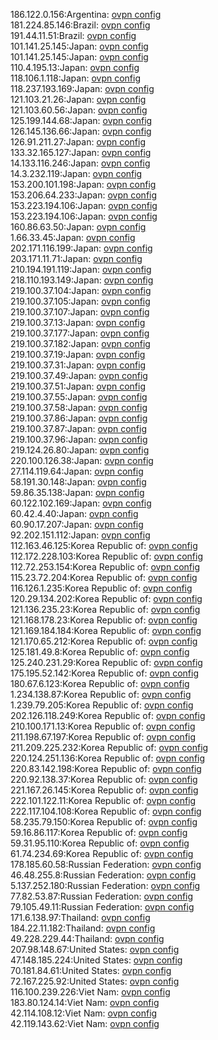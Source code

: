 186.122.0.156:Argentina: [ovpn config](vpn/186_122_0_156.ovpn)  
181.224.85.146:Brazil: [ovpn config](vpn/181_224_85_146.ovpn)  
191.44.11.51:Brazil: [ovpn config](vpn/191_44_11_51.ovpn)  
101.141.25.145:Japan: [ovpn config](vpn/101_141_25_145.ovpn)  
101.141.25.145:Japan: [ovpn config](vpn/101_141_25_145.ovpn)  
110.4.195.13:Japan: [ovpn config](vpn/110_4_195_13.ovpn)  
118.106.1.118:Japan: [ovpn config](vpn/118_106_1_118.ovpn)  
118.237.193.169:Japan: [ovpn config](vpn/118_237_193_169.ovpn)  
121.103.21.26:Japan: [ovpn config](vpn/121_103_21_26.ovpn)  
121.103.60.56:Japan: [ovpn config](vpn/121_103_60_56.ovpn)  
125.199.144.68:Japan: [ovpn config](vpn/125_199_144_68.ovpn)  
126.145.136.66:Japan: [ovpn config](vpn/126_145_136_66.ovpn)  
126.91.211.27:Japan: [ovpn config](vpn/126_91_211_27.ovpn)  
133.32.165.127:Japan: [ovpn config](vpn/133_32_165_127.ovpn)  
14.133.116.246:Japan: [ovpn config](vpn/14_133_116_246.ovpn)  
14.3.232.119:Japan: [ovpn config](vpn/14_3_232_119.ovpn)  
153.200.101.198:Japan: [ovpn config](vpn/153_200_101_198.ovpn)  
153.206.64.233:Japan: [ovpn config](vpn/153_206_64_233.ovpn)  
153.223.194.106:Japan: [ovpn config](vpn/153_223_194_106.ovpn)  
153.223.194.106:Japan: [ovpn config](vpn/153_223_194_106.ovpn)  
160.86.63.50:Japan: [ovpn config](vpn/160_86_63_50.ovpn)  
1.66.33.45:Japan: [ovpn config](vpn/1_66_33_45.ovpn)  
202.171.116.199:Japan: [ovpn config](vpn/202_171_116_199.ovpn)  
203.171.11.71:Japan: [ovpn config](vpn/203_171_11_71.ovpn)  
210.194.191.119:Japan: [ovpn config](vpn/210_194_191_119.ovpn)  
218.110.193.149:Japan: [ovpn config](vpn/218_110_193_149.ovpn)  
219.100.37.104:Japan: [ovpn config](vpn/219_100_37_104.ovpn)  
219.100.37.105:Japan: [ovpn config](vpn/219_100_37_105.ovpn)  
219.100.37.107:Japan: [ovpn config](vpn/219_100_37_107.ovpn)  
219.100.37.13:Japan: [ovpn config](vpn/219_100_37_13.ovpn)  
219.100.37.177:Japan: [ovpn config](vpn/219_100_37_177.ovpn)  
219.100.37.182:Japan: [ovpn config](vpn/219_100_37_182.ovpn)  
219.100.37.19:Japan: [ovpn config](vpn/219_100_37_19.ovpn)  
219.100.37.31:Japan: [ovpn config](vpn/219_100_37_31.ovpn)  
219.100.37.49:Japan: [ovpn config](vpn/219_100_37_49.ovpn)  
219.100.37.51:Japan: [ovpn config](vpn/219_100_37_51.ovpn)  
219.100.37.55:Japan: [ovpn config](vpn/219_100_37_55.ovpn)  
219.100.37.58:Japan: [ovpn config](vpn/219_100_37_58.ovpn)  
219.100.37.86:Japan: [ovpn config](vpn/219_100_37_86.ovpn)  
219.100.37.87:Japan: [ovpn config](vpn/219_100_37_87.ovpn)  
219.100.37.96:Japan: [ovpn config](vpn/219_100_37_96.ovpn)  
219.124.26.80:Japan: [ovpn config](vpn/219_124_26_80.ovpn)  
220.100.126.38:Japan: [ovpn config](vpn/220_100_126_38.ovpn)  
27.114.119.64:Japan: [ovpn config](vpn/27_114_119_64.ovpn)  
58.191.30.148:Japan: [ovpn config](vpn/58_191_30_148.ovpn)  
59.86.35.138:Japan: [ovpn config](vpn/59_86_35_138.ovpn)  
60.122.102.169:Japan: [ovpn config](vpn/60_122_102_169.ovpn)  
60.42.4.40:Japan: [ovpn config](vpn/60_42_4_40.ovpn)  
60.90.17.207:Japan: [ovpn config](vpn/60_90_17_207.ovpn)  
92.202.151.112:Japan: [ovpn config](vpn/92_202_151_112.ovpn)  
112.163.46.125:Korea Republic of: [ovpn config](vpn/112_163_46_125.ovpn)  
112.172.228.103:Korea Republic of: [ovpn config](vpn/112_172_228_103.ovpn)  
112.72.253.154:Korea Republic of: [ovpn config](vpn/112_72_253_154.ovpn)  
115.23.72.204:Korea Republic of: [ovpn config](vpn/115_23_72_204.ovpn)  
116.126.1.235:Korea Republic of: [ovpn config](vpn/116_126_1_235.ovpn)  
120.29.134.202:Korea Republic of: [ovpn config](vpn/120_29_134_202.ovpn)  
121.136.235.23:Korea Republic of: [ovpn config](vpn/121_136_235_23.ovpn)  
121.168.178.23:Korea Republic of: [ovpn config](vpn/121_168_178_23.ovpn)  
121.169.184.184:Korea Republic of: [ovpn config](vpn/121_169_184_184.ovpn)  
121.170.65.212:Korea Republic of: [ovpn config](vpn/121_170_65_212.ovpn)  
125.181.49.8:Korea Republic of: [ovpn config](vpn/125_181_49_8.ovpn)  
125.240.231.29:Korea Republic of: [ovpn config](vpn/125_240_231_29.ovpn)  
175.195.52.142:Korea Republic of: [ovpn config](vpn/175_195_52_142.ovpn)  
180.67.6.123:Korea Republic of: [ovpn config](vpn/180_67_6_123.ovpn)  
1.234.138.87:Korea Republic of: [ovpn config](vpn/1_234_138_87.ovpn)  
1.239.79.205:Korea Republic of: [ovpn config](vpn/1_239_79_205.ovpn)  
202.126.118.249:Korea Republic of: [ovpn config](vpn/202_126_118_249.ovpn)  
210.100.171.13:Korea Republic of: [ovpn config](vpn/210_100_171_13.ovpn)  
211.198.67.197:Korea Republic of: [ovpn config](vpn/211_198_67_197.ovpn)  
211.209.225.232:Korea Republic of: [ovpn config](vpn/211_209_225_232.ovpn)  
220.124.251.136:Korea Republic of: [ovpn config](vpn/220_124_251_136.ovpn)  
220.83.142.198:Korea Republic of: [ovpn config](vpn/220_83_142_198.ovpn)  
220.92.138.37:Korea Republic of: [ovpn config](vpn/220_92_138_37.ovpn)  
221.167.26.145:Korea Republic of: [ovpn config](vpn/221_167_26_145.ovpn)  
222.101.122.11:Korea Republic of: [ovpn config](vpn/222_101_122_11.ovpn)  
222.117.104.108:Korea Republic of: [ovpn config](vpn/222_117_104_108.ovpn)  
58.235.79.150:Korea Republic of: [ovpn config](vpn/58_235_79_150.ovpn)  
59.16.86.117:Korea Republic of: [ovpn config](vpn/59_16_86_117.ovpn)  
59.31.95.110:Korea Republic of: [ovpn config](vpn/59_31_95_110.ovpn)  
61.74.234.69:Korea Republic of: [ovpn config](vpn/61_74_234_69.ovpn)  
178.185.60.58:Russian Federation: [ovpn config](vpn/178_185_60_58.ovpn)  
46.48.255.8:Russian Federation: [ovpn config](vpn/46_48_255_8.ovpn)  
5.137.252.180:Russian Federation: [ovpn config](vpn/5_137_252_180.ovpn)  
77.82.53.87:Russian Federation: [ovpn config](vpn/77_82_53_87.ovpn)  
79.105.49.11:Russian Federation: [ovpn config](vpn/79_105_49_11.ovpn)  
171.6.138.97:Thailand: [ovpn config](vpn/171_6_138_97.ovpn)  
184.22.11.182:Thailand: [ovpn config](vpn/184_22_11_182.ovpn)  
49.228.229.44:Thailand: [ovpn config](vpn/49_228_229_44.ovpn)  
207.98.148.67:United States: [ovpn config](vpn/207_98_148_67.ovpn)  
47.148.185.224:United States: [ovpn config](vpn/47_148_185_224.ovpn)  
70.181.84.61:United States: [ovpn config](vpn/70_181_84_61.ovpn)  
72.167.225.92:United States: [ovpn config](vpn/72_167_225_92.ovpn)  
116.100.239.226:Viet Nam: [ovpn config](vpn/116_100_239_226.ovpn)  
183.80.124.14:Viet Nam: [ovpn config](vpn/183_80_124_14.ovpn)  
42.114.108.12:Viet Nam: [ovpn config](vpn/42_114_108_12.ovpn)  
42.119.143.62:Viet Nam: [ovpn config](vpn/42_119_143_62.ovpn)  
